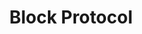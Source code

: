 ---
codehost: https://github.com/https://github.com/blockprotocol
logohandle: blockprotocol
sort: blockprotocol
title: Block Protocol
twitter: https://x.com/blockprotocol
website: https://blockprotocol.org/
---